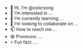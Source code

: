 - 👋 Hi, I’m @colorsong
- 👀 I’m interested in ...
- 🌱 I’m currently learning ...
- 💞️ I’m looking to collaborate on ...
- 📫 How to reach me ...
- 😄 Pronouns: ...
- ⚡ Fun fact: ...

<!---
colorsung/colorsung is a ✨ special ✨ repository because its `README.md` (this file) appears on your GitHub profile.
You can click the Preview link to take a look at your changes.
--->
